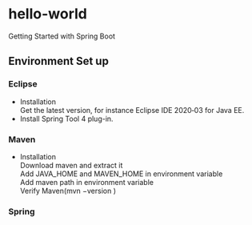 # hello-world
Getting Started with Spring Boot

## Environment Set up
### Eclipse
- Installation  
Get the latest version, for instance Eclipse IDE 2020‑03 for Java EE.  
- Install Spring Tool 4 plug-in.
### Maven   
- Installation  
Download maven and extract it  
Add JAVA_HOME and MAVEN_HOME in environment variable  
Add maven path in environment variable  
Verify Maven(mvn −version )  
### Spring
